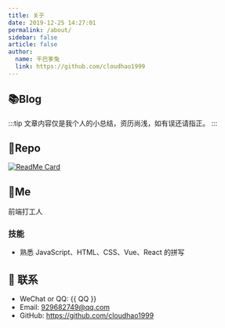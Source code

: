 ```yaml
---
title: 关于
date: 2019-12-25 14:27:01
permalink: /about/
sidebar: false
article: false
author:
  name: 干巴爹兔
  link: https://github.com/cloudhao1999
---
```


## 📚Blog

:::tip
文章内容仅是我个人的小总结，资历尚浅，如有误还请指正。
:::


<!-- 小熊猫 -->
<!-- <img src="/img/panda-waving.png" class="panda no-zoom" style="width: 130px;height: 115px;opacity: 0.8;margin-bottom: -4px;padding-bottom:0;position: fixed;bottom: 0;left: 0.5rem;z-index: 1;"> -->

## 🎨Repo

[<img src="https://github-readme-stats.vercel.app/api/pin/?username=cloudhao1999&amp;repo=cloud-app-admin" alt="ReadMe Card" class="no-zoom">](https://github.com/cloudhao1999/cloud-app-admin)


## 🐰Me
前端打工人

### 技能
* 熟悉 JavaScript、HTML、CSS、Vue、React 的拼写

## :email: 联系

- WeChat or QQ: <a :href="qqUrl" class='qq'>{{ QQ }}</a>
- Email:  <a href="mailto:929682749@qq.com">929682749@qq.com</a>
- GitHub: <https://github.com/cloudhao1999>

<script>
  export default {
    data(){
      return {
        QQ: '929682749',
        qqUrl: `tencent://message/?uin=${this.QQ}&Site=&Menu=yes`
      }
    },
    mounted(){
      const flag =  navigator.userAgent.match(/(phone|pad|pod|iPhone|iPod|ios|iPad|Android|Mobile|BlackBerry|IEMobile|MQQBrowser|JUC|Fennec|wOSBrowser|BrowserNG|WebOS|Symbian|Windows Phone)/i);
      if(flag){
        this.qqUrl = `mqqwpa://im/chat?chat_type=wpa&uin=${this.QQ}&version=1&src_type=web&web_src=oicqzone.com`
      }
    }
  }
</script>
